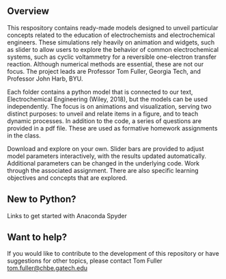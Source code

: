 ## Overview
This respository contains ready-made models designed to unveil particular concepts related to the education of electrochemists and electrochemical engineers. These simulations rely heavily on animation and widgets, such as slider to allow users to explore the behavior of common electrochemical systems, such as cyclic voltammetry for a reversible one-electron transfer reaction.  Although numerical methods are essential, these are not our focus.  The project leads are Professor Tom Fuller, Georgia Tech, and Professor John Harb, BYU. 

Each folder contains a python model that is connected to our text, Electrochemical Engineering (Wiley, 2018), but the models can be used independently. The focus is on animations and visualization, serving two distinct purposes: to unveil and relate items in a figure, and to teach dynamic processes. In addition to the code, a series of questions are provided in a pdf file.  These are used as formative homework assignments in the class. 

Download and explore on your own. Slider bars are provided to adjust model parameters interactively, with the results updated automatically.  Additional parameters can be changed in the underlying code. Work through the associated assignment.  There are also specific learning objectives and concepts that are explored.

## New to Python?
Links to get started with Anaconda Spyder

## Want to help?
If you would like to contribute to the development of this repository or have suggestions for other topics, please contact
Tom Fuller tom.fuller@chbe.gatech.edu
